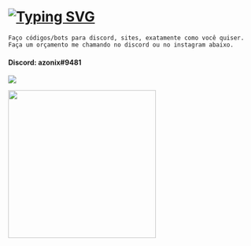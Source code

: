 # [![Typing SVG](https://readme-typing-svg.herokuapp.com?color=8556ff&lines=Hi,+i'm+Azonix+:D)](https://esley.site)
<div><code align=left>Faço códigos/bots para discord, sites, exatamente como você quiser. Faça um orçamento me chamando no discord ou no instagram abaixo.</code></div>

#### Discord: azonix#9481

<a href="https://instagram.com/offesley" target="_blank"><img src="https://img.shields.io/badge/-Instagram-%23E4405F?style=for-the-badge&logo=instagram&logoColor=white" target="_blank"></a>

<img align="left" src="https://camo.githubusercontent.com/79ee47e7da6c637103b785175e5372fa6232340918852316ca2cbfad52d6bf1b/68747470733a2f2f36342e6d656469612e74756d626c722e636f6d2f39656337353337313938636130366136646566643936353963353031376132662f623137666630633662623766633162362d34662f733132383078313932302f386634623131366537393535326262393365383435376132323732643562373133373162643265372e67696676?raw=true" width="300"/>
